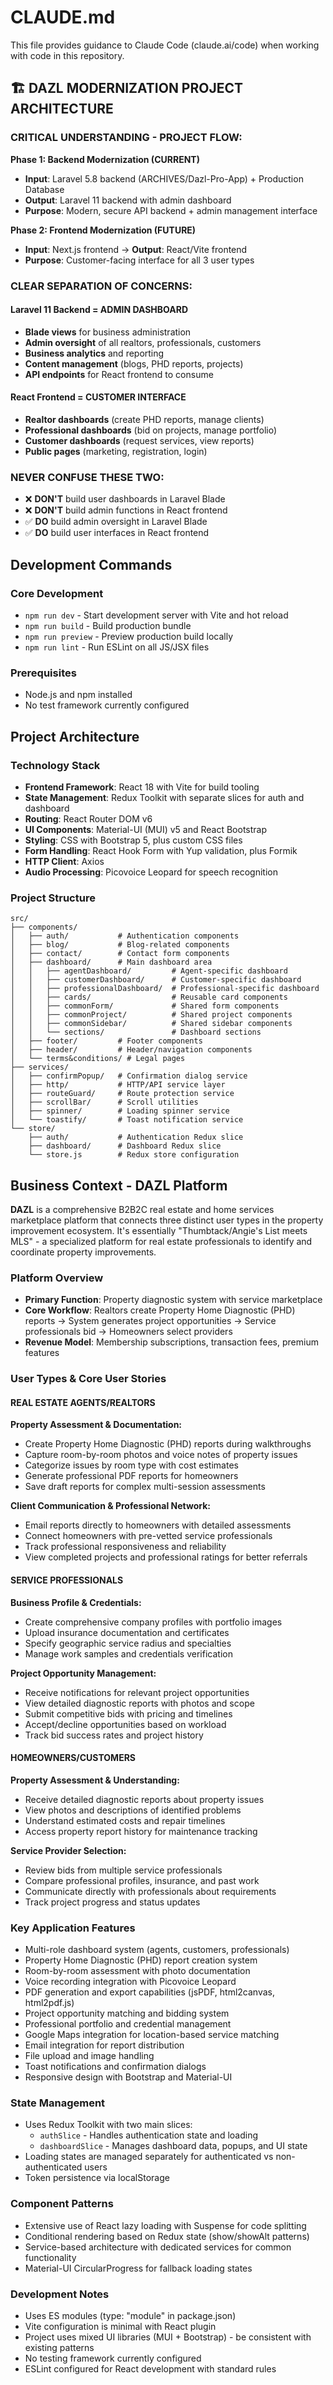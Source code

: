 # CLAUDE.md

This file provides guidance to Claude Code (claude.ai/code) when working with code in this repository.

## 🏗️ **DAZL MODERNIZATION PROJECT ARCHITECTURE**

### **CRITICAL UNDERSTANDING - PROJECT FLOW:**

**Phase 1: Backend Modernization (CURRENT)**
- **Input**: Laravel 5.8 backend (ARCHIVES/Dazl-Pro-App) + Production Database
- **Output**: Laravel 11 backend with admin dashboard
- **Purpose**: Modern, secure API backend + admin management interface

**Phase 2: Frontend Modernization (FUTURE)**
- **Input**: Next.js frontend → **Output**: React/Vite frontend
- **Purpose**: Customer-facing interface for all 3 user types

### **CLEAR SEPARATION OF CONCERNS:**

#### **Laravel 11 Backend = ADMIN DASHBOARD**
- **Blade views** for business administration
- **Admin oversight** of all realtors, professionals, customers
- **Business analytics** and reporting
- **Content management** (blogs, PHD reports, projects)
- **API endpoints** for React frontend to consume

#### **React Frontend = CUSTOMER INTERFACE**
- **Realtor dashboards** (create PHD reports, manage clients)
- **Professional dashboards** (bid on projects, manage portfolio)
- **Customer dashboards** (request services, view reports)
- **Public pages** (marketing, registration, login)

### **NEVER CONFUSE THESE TWO:**
- ❌ **DON'T** build user dashboards in Laravel Blade
- ❌ **DON'T** build admin functions in React frontend
- ✅ **DO** build admin oversight in Laravel Blade
- ✅ **DO** build user interfaces in React frontend

## Development Commands

### Core Development
- `npm run dev` - Start development server with Vite and hot reload
- `npm run build` - Build production bundle
- `npm run preview` - Preview production build locally
- `npm run lint` - Run ESLint on all JS/JSX files

### Prerequisites
- Node.js and npm installed
- No test framework currently configured

## Project Architecture

### Technology Stack
- **Frontend Framework**: React 18 with Vite for build tooling
- **State Management**: Redux Toolkit with separate slices for auth and dashboard
- **Routing**: React Router DOM v6
- **UI Components**: Material-UI (MUI) v5 and React Bootstrap
- **Styling**: CSS with Bootstrap 5, plus custom CSS files
- **Form Handling**: React Hook Form with Yup validation, plus Formik
- **HTTP Client**: Axios
- **Audio Processing**: Picovoice Leopard for speech recognition

### Project Structure
```
src/
├── components/
│   ├── auth/           # Authentication components
│   ├── blog/           # Blog-related components
│   ├── contact/        # Contact form components
│   ├── dashboard/      # Main dashboard area
│   │   ├── agentDashboard/         # Agent-specific dashboard
│   │   ├── customerDashboard/      # Customer-specific dashboard
│   │   ├── professionalDashboard/  # Professional-specific dashboard
│   │   ├── cards/                  # Reusable card components
│   │   ├── commonForm/             # Shared form components
│   │   ├── commonProject/          # Shared project components
│   │   ├── commonSidebar/          # Shared sidebar components
│   │   └── sections/               # Dashboard sections
│   ├── footer/         # Footer components
│   ├── header/         # Header/navigation components
│   └── terms&conditions/ # Legal pages
├── services/
│   ├── confirmPopup/   # Confirmation dialog service
│   ├── http/           # HTTP/API service layer
│   ├── routeGuard/     # Route protection service
│   ├── scrollBar/      # Scroll utilities
│   ├── spinner/        # Loading spinner service
│   └── toastify/       # Toast notification service
└── store/
    ├── auth/           # Authentication Redux slice
    ├── dashboard/      # Dashboard Redux slice
    └── store.js        # Redux store configuration
```

## Business Context - DAZL Platform

**DAZL** is a comprehensive B2B2C real estate and home services marketplace platform that connects three distinct user types in the property improvement ecosystem. It's essentially "Thumbtack/Angie's List meets MLS" - a specialized platform for real estate professionals to identify and coordinate property improvements.

### Platform Overview
- **Primary Function**: Property diagnostic system with service marketplace
- **Core Workflow**: Realtors create Property Home Diagnostic (PHD) reports → System generates project opportunities → Service professionals bid → Homeowners select providers
- **Revenue Model**: Membership subscriptions, transaction fees, premium features

### User Types & Core User Stories

#### **REAL ESTATE AGENTS/REALTORS**
**Property Assessment & Documentation:**
- Create Property Home Diagnostic (PHD) reports during walkthroughs
- Capture room-by-room photos and voice notes of property issues
- Categorize issues by room type with cost estimates
- Generate professional PDF reports for homeowners
- Save draft reports for complex multi-session assessments

**Client Communication & Professional Network:**
- Email reports directly to homeowners with detailed assessments
- Connect homeowners with pre-vetted service professionals
- Track professional responsiveness and reliability
- View completed projects and professional ratings for better referrals

#### **SERVICE PROFESSIONALS**
**Business Profile & Credentials:**
- Create comprehensive company profiles with portfolio images
- Upload insurance documentation and certificates
- Specify geographic service radius and specialties
- Manage work samples and credentials verification

**Project Opportunity Management:**
- Receive notifications for relevant project opportunities
- View detailed diagnostic reports with photos and scope
- Submit competitive bids with pricing and timelines
- Accept/decline opportunities based on workload
- Track bid success rates and project history

#### **HOMEOWNERS/CUSTOMERS**
**Property Assessment & Understanding:**
- Receive detailed diagnostic reports about property issues
- View photos and descriptions of identified problems
- Understand estimated costs and repair timelines
- Access property report history for maintenance tracking

**Service Provider Selection:**
- Review bids from multiple service professionals
- Compare professional profiles, insurance, and past work
- Communicate directly with professionals about requirements
- Track project progress and status updates

### Key Application Features
- Multi-role dashboard system (agents, customers, professionals)
- Property Home Diagnostic (PHD) report creation system
- Room-by-room assessment with photo documentation
- Voice recording integration with Picovoice Leopard
- PDF generation and export capabilities (jsPDF, html2canvas, html2pdf.js)
- Project opportunity matching and bidding system
- Professional portfolio and credential management
- Google Maps integration for location-based service matching
- Email integration for report distribution
- File upload and image handling
- Toast notifications and confirmation dialogs
- Responsive design with Bootstrap and Material-UI

### State Management
- Uses Redux Toolkit with two main slices:
  - `authSlice` - Handles authentication state and loading
  - `dashboardSlice` - Manages dashboard data, popups, and UI state
- Loading states are managed separately for authenticated vs non-authenticated users
- Token persistence via localStorage

### Component Patterns
- Extensive use of React lazy loading with Suspense for code splitting
- Conditional rendering based on Redux state (show/showAlt patterns)
- Service-based architecture with dedicated services for common functionality
- Material-UI CircularProgress for fallback loading states

### Development Notes
- Uses ES modules (type: "module" in package.json)
- Vite configuration is minimal with React plugin
- Project uses mixed UI libraries (MUI + Bootstrap) - be consistent with existing patterns
- No testing framework currently configured
- ESLint configured for React development with standard rules